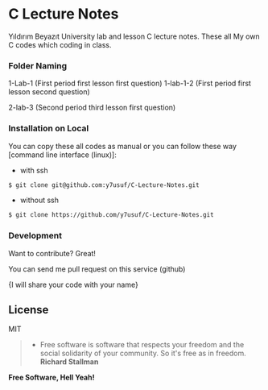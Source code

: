 # C Lecture Notes

Yıldırım Beyazıt University lab and lesson C lecture notes. These all My own C codes which coding in class.

### Folder Naming

1-Lab-1 (First period first lesson first question)
1-lab-1-2 (First period first lesson second question)

2-lab-3 (Second period third lesson first question)

### Installation on Local

You can copy these all codes as manual or you can follow these way [command line interface (linux)]:
* with ssh
```sh
$ git clone git@github.com:y7usuf/C-Lecture-Notes.git
```
* without ssh
```sh
$ git clone https://github.com/y7usuf/C-Lecture-Notes.git
```

### Development

Want to contribute? Great!

You can send me pull request on this service (github)

{I will share your code with your name}

License
----

MIT

> - Free software is software that respects your freedom and the social solidarity of your community. So it's free as in freedom.  **Richard Stallman**


**Free Software, Hell Yeah!**